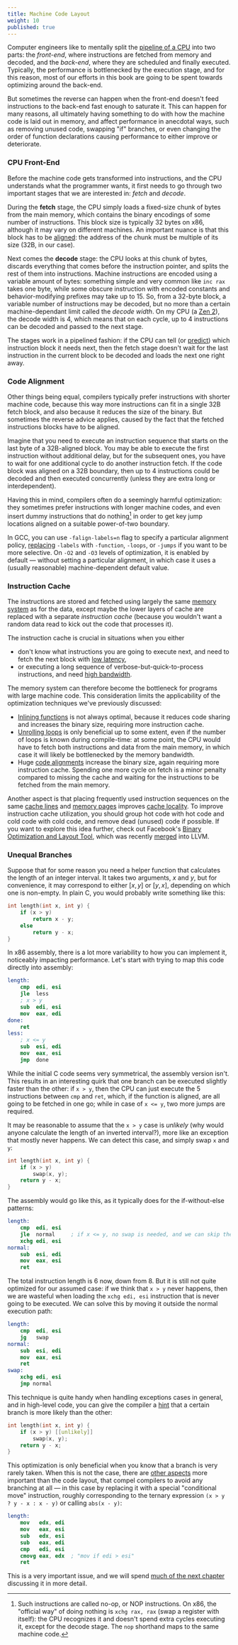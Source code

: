 ```yaml
---
title: Machine Code Layout
weight: 10
published: true
---
```


Computer engineers like to mentally split the [pipeline of a CPU](/hpc/pipelining) into two parts: the *front-end*, where instructions are fetched from memory and decoded, and the *back-end*, where they are scheduled and finally executed. Typically, the performance is bottlenecked by the execution stage, and for this reason, most of our efforts in this book are going to be spent towards optimizing around the back-end.

But sometimes the reverse can happen when the front-end doesn't feed instructions to the back-end fast enough to saturate it. This can happen for many reasons, all ultimately having something to do with how the machine code is laid out in memory, and affect performance in anecdotal ways, such as removing unused code, swapping "if" branches, or even changing the order of function declarations causing performance to either improve or deteriorate.

### CPU Front-End

Before the machine code gets transformed into instructions, and the CPU understands what the programmer wants, it first needs to go through two important stages that we are interested in: *fetch* and *decode*.

During the **fetch** stage, the CPU simply loads a fixed-size chunk of bytes from the main memory, which contains the binary encodings of some number of instructions. This block size is typically 32 bytes on x86, although it may vary on different machines. An important nuance is that this block has to be [aligned](/hpc/cpu-cache/cache-lines): the address of the chunk must be multiple of its size (32B, in our case).

<!-- todo: what happens when an instruction crosses the boundary? -->

Next comes the **decode** stage: the CPU looks at this chunk of bytes, discards everything that comes before the instruction pointer, and splits the rest of them into instructions. Machine instructions are encoded using a variable amount of bytes: something simple and very common like `inc rax` takes one byte, while some obscure instruction with encoded constants and behavior-modifying prefixes may take up to 15. So, from a 32-byte block, a variable number of instructions may be decoded, but no more than a certain machine-dependant limit called the *decode width*. On my CPU (a [Zen 2](https://en.wikichip.org/wiki/amd/microarchitectures/zen_2)), the decode width is 4, which means that on each cycle, up to 4 instructions can be decoded and passed to the next stage.

The stages work in a pipelined fashion: if the CPU can tell (or [predict](/hpc/pipelining/branching/)) which instruction block it needs next, then the fetch stage doesn't wait for the last instruction in the current block to be decoded and loads the next one right away.

<!--

Decoded Stream Buffer (DSB)

Loop Stream Detector (LSD)

-->

### Code Alignment

Other things being equal, compilers typically prefer instructions with shorter machine code, because this way more instructions can fit in a single 32B fetch block, and also because it reduces the size of the binary. But sometimes the reverse advice applies, caused by the fact that the fetched instructions blocks have to be aligned.

Imagine that you need to execute an instruction sequence that starts on the last byte of a 32B-aligned block. You may be able to execute the first instruction without additional delay, but for the subsequent ones, you have to wait for one additional cycle to do another instruction fetch. If the code block was aligned on a 32B boundary, then up to 4 instructions could be decoded and then executed concurrently (unless they are extra long or interdependent).

Having this in mind, compilers often do a seemingly harmful optimization: they sometimes prefer instructions with longer machine codes, and even insert dummy instructions that do nothing[^nop] in order to get key jump locations aligned on a suitable power-of-two boundary.

[^nop]: Such instructions are called no-op, or NOP instructions. On x86, the "official way" of doing nothing is `xchg rax, rax` (swap a register with itself): the CPU recognizes it and doesn't spend extra cycles executing it, except for the decode stage. The `nop` shorthand maps to the same machine code.

In GCC, you can use `-falign-labels=n` flag to specify a particular alignment policy, [replacing](https://gcc.gnu.org/onlinedocs/gcc/Optimize-Options.html) `-labels` with `-function`, `-loops`, or `-jumps` if you want to be more selective. On `-O2` and `-O3` levels of optimization, it is enabled by default — without setting a particular alignment, in which case it uses a (usually reasonable) machine-dependent default value.

<!-- Having to decode a bunch of extra NOPs is usually not a problem. -->

### Instruction Cache

The instructions are stored and fetched using largely the same [memory system](/hpc/cpu-cache) as for the data, except maybe the lower layers of cache are replaced with a separate *instruction cache* (because you wouldn't want a random data read to kick out the code that processes it).

The instruction cache is crucial in situations when you either

- don't know what instructions you are going to execute next, and need to fetch the next block with [low latency](/hpc/cpu-cache/latency),
- or executing a long sequence of verbose-but-quick-to-process instructions, and need [high bandwidth](/hpc/cpu-cache/bandwidth).

The memory system can therefore become the bottleneck for programs with large machine code. This consideration limits the applicability of the optimization techniques we've previously discussed:

- [Inlining functions](../functions) is not always optimal, because it reduces code sharing and increases the binary size, requiring more instruction cache.
- [Unrolling loops](../loops) is only beneficial up to some extent, even if the number of loops is known during compile-time: at some point, the CPU would have to fetch both instructions and data from the main memory, in which case it will likely be bottlenecked by the memory bandwidth.
- Huge [code alignments](#code-alignment) increase the binary size, again requiring more instruction cache. Spending one more cycle on fetch is a minor penalty compared to missing the cache and waiting for the instructions to be fetched from the main memory.

Another aspect is that placing frequently used instruction sequences on the same [cache lines](/hpc/cpu-cache/cache-lines) and [memory pages](/hpc/cpu-cache/paging) improves [cache locality](/hpc/external-memory/locality). To improve instruction cache utilization, you should  group hot code with hot code and cold code with cold code, and remove dead (unused) code if possible. If you want to explore this idea further, check out Facebook's [Binary Optimization and Layout Tool](https://engineering.fb.com/2018/06/19/data-infrastructure/accelerate-large-scale-applications-with-bolt/), which was recently [merged](https://github.com/llvm/llvm-project/commit/4c106cfdf7cf7eec861ad3983a3dd9a9e8f3a8ae) into LLVM.

### Unequal Branches

Suppose that for some reason you need a helper function that calculates the length of an integer interval. It takes two arguments, $x$ and $y$, but for convenience, it may correspond to either $[x, y]$ or $[y, x]$, depending on which one is non-empty. In plain C, you would probably write something like this:

```c++
int length(int x, int y) {
    if (x > y)
        return x - y;
    else
        return y - x;
}
```

In x86 assembly, there is a lot more variability to how you can implement it, noticeably impacting performance. Let's start with trying to map this code directly into assembly:

```nasm
length:
    cmp  edi, esi
    jle  less
    ; x > y
    sub  edi, esi
    mov  eax, edi
done:
    ret
less:
    ; x <= y
    sub  esi, edi
    mov  eax, esi
    jmp  done
```

While the initial C code seems very symmetrical, the assembly version isn't. This results in an interesting quirk that one branch can be executed slightly faster than the other: if `x > y`, then the CPU can just execute the 5 instructions between `cmp` and `ret`, which, if the function is aligned, are all going to be fetched in one go; while in case of `x <= y`, two more jumps are required.

It may be reasonable to assume that the `x > y` case is *unlikely* (why would anyone calculate the length of an inverted interval?), more like an exception that mostly never happens. We can detect this case, and simply swap `x` and `y`:

```c++
int length(int x, int y) {
    if (x > y)
        swap(x, y);
    return y - x;
}
```

The assembly would go like this, as it typically does for the if-without-else patterns:

```nasm
length:
    cmp  edi, esi
    jle  normal     ; if x <= y, no swap is needed, and we can skip the xchg
    xchg edi, esi
normal:
    sub  esi, edi
    mov  eax, esi
    ret
```

The total instruction length is 6 now, down from 8. But it is still not quite optimized for our assumed case: if we think that `x > y` never happens, then we are wasteful when loading the `xchg edi, esi` instruction that is never going to be executed. We can solve this by moving it outside the normal execution path:

```nasm
length:
    cmp  edi, esi
    jg   swap
normal:
    sub  esi, edi
    mov  eax, esi
    ret
swap:
    xchg edi, esi
    jmp normal
```

This technique is quite handy when handling exceptions cases in general, and in high-level code, you can give the compiler a [hint](/hpc/compilation/situational) that a certain branch is more likely than the other:

```c++
int length(int x, int y) {
    if (x > y) [[unlikely]]
        swap(x, y);
    return y - x;
}
```

This optimization is only beneficial when you know that a branch is very rarely taken. When this is not the case, there are [other aspects](/hpc/pipelining/hazards) more important than the code layout, that compel compilers to avoid any branching at all — in this case by replacing it with a special "conditional move" instruction, roughly corresponding to the ternary expression `(x > y ? y - x : x - y)` or calling `abs(x - y)`:

```nasm
length:
    mov   edx, edi
    mov   eax, esi
    sub   edx, esi
    sub   eax, edi
    cmp   edi, esi
    cmovg eax, edx  ; "mov if edi > esi"
    ret
```

This is a very important issue, and we will spend [much of the next chapter](/hpc/pipelining/branching) discussing it in more detail.

<!--

This architecture peculiarity

When you have branches in your code, there is a variability in how you can place their instruction sequences in the memory — and surprisingly, .

```nasm
length:
    mov   edx, edi
    mov   eax, esi
    sub   edx, esi
    sub   eax, edi
    cmp   edi, esi
    cmovg eax, edx  ; "mov if edi > esi"
    ret
```

Granted that `x > y` never or almost never happens, the branchy variant will be 2 instructions shorter.

https://godbolt.org/z/bb3a3ahdE

(The compiler can't optimize it because it's technically [not allowed to](/hpc/compilation/contracts): despite `y - x` being valid, `x - y` could over/underflow, causing undefined behavior. Although fully correct, I guess the compiler just doesn't date executing it.)

We will spend [much of the next chapter](/hpc/pipelining/branching) discussing it in more detail.

You don't have to decode the things you are not going to execute anyway.

In general, you want to, and put rarely executed code away — even in the case of if-without-else patterns.

-->

